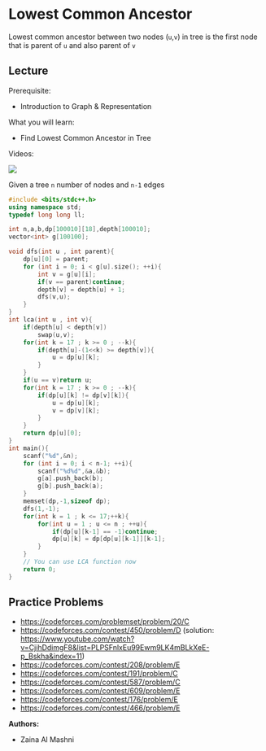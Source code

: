 # Lowest Common Ancestor
Lowest common ancestor between two nodes (`u`,`v`) in tree is the first node that is
parent of `u` and also parent of `v`

## Lecture

Prerequisite:
- Introduction to Graph & Representation

What you will learn:
- Find Lowest Common Ancestor in Tree

Videos:

[![](https://img.youtube.com/vi/lSxH-OBE66I/0.jpg)](https://www.youtube.com/watch?v=lSxH-OBE66I)

Given a tree `n` number of nodes and `n-1` edges 

```cpp
#include <bits/stdc++.h>
using namespace std;
typedef long long ll;

int n,a,b,dp[100010][18],depth[100010];
vector<int> g[100100];

void dfs(int u , int parent){
	dp[u][0] = parent;
	for (int i = 0; i < g[u].size(); ++i){
		int v = g[u][i];
		if(v == parent)continue;
		depth[v] = depth[u] + 1;
		dfs(v,u);
	}
}
int lca(int u , int v){
	if(depth[u] < depth[v])
		swap(u,v);
	for(int k = 17 ; k >= 0 ; --k){
		if(depth[u]-(1<<k) >= depth[v]){
			u = dp[u][k];
		}
	}	
	if(u == v)return u;
	for(int k = 17 ; k >= 0 ; --k){
		if(dp[u][k] != dp[v][k]){
			u = dp[u][k];
			v = dp[v][k];
		}
	}
	return dp[u][0];
}
int main(){
	scanf("%d",&n);
	for (int i = 0; i < n-1; ++i){
		scanf("%d%d",&a,&b);
		g[a].push_back(b);
		g[b].push_back(a);
	}
	memset(dp,-1,sizeof dp);
	dfs(1,-1);
	for(int k = 1 ; k <= 17;++k){
		for(int u = 1 ; u <= n ; ++u){
			if(dp[u][k-1] == -1)continue;
			dp[u][k] = dp[dp[u][k-1]][k-1];
		}
	}
	// You can use LCA function now
	return 0;	
}
```
## Practice Problems

- https://codeforces.com/problemset/problem/20/C
- https://codeforces.com/contest/450/problem/D (solution: https://www.youtube.com/watch?v=CjihDdimgF8&list=PLPSFnlxEu99Ewm9LK4mBLkXeE-p_Bskha&index=11)
- https://codeforces.com/contest/208/problem/E
- https://codeforces.com/contest/191/problem/C
- https://codeforces.com/contest/587/problem/C
- https://codeforces.com/contest/609/problem/E
- https://codeforces.com/contest/176/problem/E
- https://codeforces.com/contest/466/problem/E

**Authors:**
* Zaina Al Mashni
